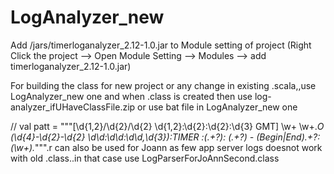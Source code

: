 # LogAnalyzer_new

Add /jars/timerloganalyzer_2.12-1.0.jar to Module setting of project (Right Click the project --> Open Module Setting --> Modules --> add timerloganalyzer_2.12-1.0.jar)


For building the class for new project or any change in existing .scala,,use LogAnalyzer_new one and when .class is created then use log-analyzer_ifUHaveClassFile.zip or use bat file in LogAnalyzer_new one


 // val patt = """\[\d{1,2}\/\d{2}\/\d{2} \d{1,2}:\d{2}:\d{2}:\d{3} GMT\] \w+ \w+.*O (\d{4}-\d{2}-\d{2} \d\d:\d\d:\d\d,\d{3}):TIMER  :(.+?): (.+?) - (Begin|End).+?: (\w+).*""".r
can also be used for Joann as few app server logs doesnot work with old .class..in that case use LogParserForJoAnnSecond.class

